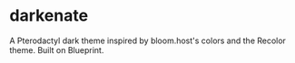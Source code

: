 # darkenate
A Pterodactyl dark theme inspired by bloom.host's colors and the Recolor theme. Built on Blueprint.
